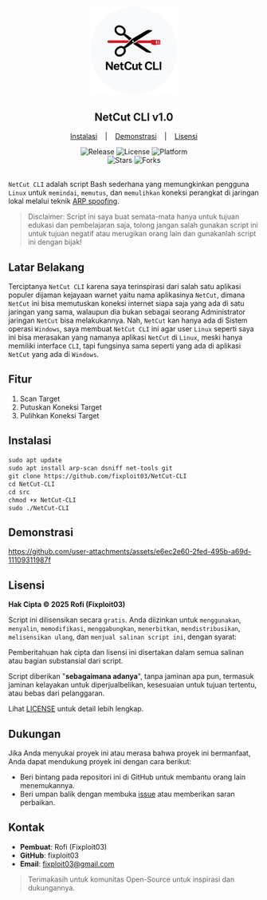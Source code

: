 <div align="center">
  <img src="https://github.com/fixploit03/NetCut-CLI/blob/main/img/LOGO%20NetCut%20CLI%20(revisi).png" width="35%"/>
  <br>
  <h2>NetCut CLI v1.0</h2>
</div>

<p align="center">
  <a href="https://github.com/fixploit03/NetCut-CLI#instalasi">Instalasi</a>
  &nbsp;&nbsp;&nbsp;|&nbsp;&nbsp;&nbsp;
  <a href="https://github.com/fixploit03/NetCut-CLI#demonstrasi">Demonstrasi</a>
  &nbsp;&nbsp;&nbsp;|&nbsp;&nbsp;&nbsp;
  <a href="https://github.com/fixploit03/NetCut-CLI#lisensi">Lisensi</a>
</p>

<div align="center">

  <!-- Badge Bagian Atas -->
  <img src="https://img.shields.io/github/v/release/Fixploit03/netcut-cli?color=blue" alt="Release">
  <img src="https://img.shields.io/github/license/Fixploit03/netcut-cli" alt="License">
  <img src="https://img.shields.io/badge/platform-Linux-yellow" alt="Platform">

  <br>

  <!-- Badge Bagian Bawah -->
  <img src="https://img.shields.io/github/stars/Fixploit03/netcut-cli?style=social" alt="Stars">
  <img src="https://img.shields.io/github/forks/Fixploit03/netcut-cli?style=social" alt="Forks">

</div><br>

`NetCut CLI` adalah script Bash sederhana yang memungkinkan pengguna `Linux` untuk `memindai`, `memutus`, dan `memulihkan` koneksi perangkat di jaringan lokal melalui teknik [ARP spoofing](https://github.com/fixploit03/NetCut-CLI/blob/main/doc/arp_spoofing.md).

> Disclaimer: Script ini saya buat semata-mata hanya untuk tujuan edukasi dan pembelajaran saja, tolong jangan salah gunakan script ini untuk tujuan negatif atau merugikan orang lain dan gunakanlah script ini dengan bijak!

## Latar Belakang

Terciptanya `NetCut CLI` karena saya terinspirasi dari salah satu aplikasi populer dijaman kejayaan warnet yaitu nama aplikasinya `NetCut`, dimana `NetCut` ini bisa memutuskan koneksi internet siapa saja yang ada di satu jaringan yang sama, walaupun dia bukan sebagai seorang Administrator jaringan `NetCut` bisa melakukannya. Nah, `NetCut` kan hanya ada di Sistem operasi `Windows`, saya membuat `NetCut CLI` ini agar user `Linux` seperti saya ini bisa merasakan yang namanya aplikasi `NetCut` di `Linux`, meski hanya memiliki interface `CLI`, tapi fungsinya sama seperti yang ada di aplikasi `NetCut` yang ada di `Windows`.

## Fitur 

1. Scan Target
2. Putuskan Koneksi Target
3. Pulihkan Koneksi Target

## Instalasi

```
sudo apt update
sudo apt install arp-scan dsniff net-tools git
git clone https://github.com/fixploit03/NetCut-CLI
cd NetCut-CLI
cd src
chmod +x NetCut-CLI
sudo ./NetCut-CLI
```

## Demonstrasi

https://github.com/user-attachments/assets/e6ec2e60-2fed-495b-a69d-11109311987f

## Lisensi

**Hak Cipta © 2025 Rofi (Fixploit03)**

Script ini dilisensikan secara `gratis`. Anda diizinkan untuk `menggunakan`, `menyalin`, `memodifikasi`, `menggabungkan`, `menerbitkan`, `mendistribusikan`, `melisensikan ulang`, dan `menjual salinan script ini`, dengan syarat:

Pemberitahuan hak cipta dan lisensi ini disertakan dalam semua salinan atau bagian substansial dari script.

Script diberikan "**sebagaimana adanya**", tanpa jaminan apa pun, termasuk jaminan kelayakan untuk diperjualbelikan, kesesuaian untuk tujuan tertentu, atau bebas dari pelanggaran.

Lihat [LICENSE](https://github.com/fixploit03/NetCut-CLI/blob/main/LICENSE) untuk detail lebih lengkap.

## Dukungan

Jika Anda menyukai proyek ini atau merasa bahwa proyek ini bermanfaat, Anda dapat mendukung proyek ini dengan cara berikut:

- Beri bintang pada repositori ini di GitHub untuk membantu orang lain menemukannya.
- Beri umpan balik dengan membuka [issue](https://github.com/fixploit03/NetCut-CLI/issues) atau memberikan saran perbaikan.

## Kontak

- **Pembuat**: Rofi (Fixploit03)
- **GitHub**: fixploit03
- **Email**: fixploit03@gmail.com

> Terimakasih untuk komunitas Open-Source untuk inspirasi dan dukungannya.
